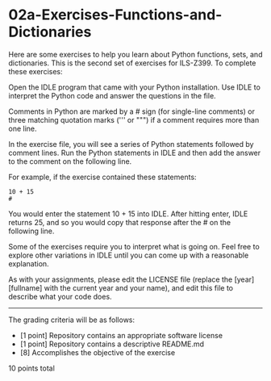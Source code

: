 # 02a-Exercises-Functions-and-Dictionaries

Here are some exercises to help you learn about Python functions, sets, and dictionaries. This is the second set of exercises for ILS-Z399. To complete these exercises:

Open the IDLE program that came with your Python installation. Use IDLE to interpret the Python code and answer the questions in the file.

Comments in Python are marked by a # sign (for single-line comments) or three matching quotation marks (''' or """) if a comment requires more than one line.

In the exercise file, you will see a series of Python statements followed by comment lines. Run the Python statements in IDLE and then add the answer to the comment on the following line.

For example, if the exercise contained these statements:
~~~ 
10 + 15
#
~~~
You would enter the statement 10 + 15 into IDLE. After hitting enter, IDLE returns 25, and so you would copy that response after the # on the following line.

Some of the exercises require you to interpret what is going on. Feel free to explore other variations in IDLE until you can come up with a reasonable explanation. 

As with your assignments, please edit the LICENSE file (replace the [year] [fullname] with the current year and your name), and edit this file to describe what your code does.

---

The grading criteria will be as follows:

* [1 point] Repository contains an appropriate software license
* [1 point] Repository contains a descriptive README.md
* [8] Accomplishes the objective of the exercise

10 points total